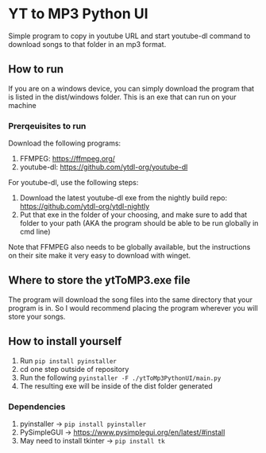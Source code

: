 # YT to MP3 Python UI
Simple program to copy in youtube URL and start youtube-dl command to download songs to that folder in an mp3 format.

## How to run
If you are on a windows device, you can simply download the program that is listed in the dist/windows folder. This is an exe that can run on your machine  
### Prerqeuisites to run
Download the following programs:
1) FFMPEG: https://ffmpeg.org/
2) youtube-dl: https://github.com/ytdl-org/youtube-dl  

For youtube-dl, use the following steps:
1) Download the latest youtube-dl exe from the nightly build repo: https://github.com/ytdl-org/ytdl-nightly
2) Put that exe in the folder of your choosing, and make sure to add that folder to your path (AKA the program should be able to be run globally in cmd line)

Note that FFMPEG also needs to be globally available, but the instructions on their site make it very easy to download with winget.

## Where to store the ytToMP3.exe file
The program will download the song files into the same directory that your program is in. So I would recommend placing the program wherever you will store your songs.

## How to install yourself 
1) Run `pip install pyinstaller`
2) cd one step outside of repository
3) Run the following `pyinstaller -F ./ytToMp3PythonUI/main.py`
4) The resulting exe will be inside of the dist folder generated
### Dependencies
1) pyinstaller -> `pip install pyinstaller`
2) PySimpleGUI -> https://www.pysimplegui.org/en/latest/#install
3) May need to install tkinter -> `pip install tk`